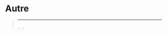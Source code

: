 
# Autre


>****
>. . .
> [](https://market.jeedom.com/index.php?v=d&p=market&type=plugin&categorie=other) 


